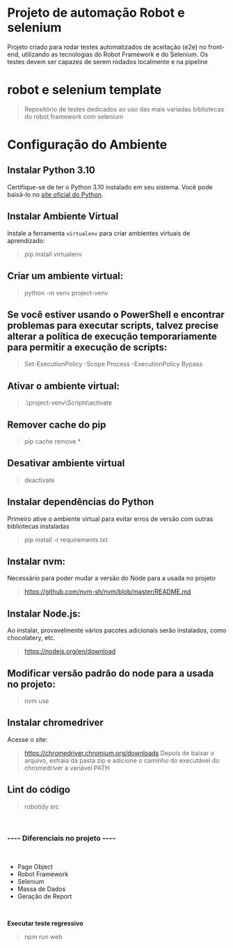 # Projeto de automação Robot e selenium
Projeto criado para rodar testes automatizados de aceitação (e2e) no front-end, utilizando as tecnologias do Robot Framework e do Selenium. Os testes devem ser capazes de serem rodados localmente e na pipeline


# robot e selenium template
> Repositório de testes dedicados ao uso das mais variadas bibliotecas do robot framework com selenium

# Configuração do Ambiente

## Instalar Python 3.10

Certifique-se de ter o Python 3.10 instalado em seu sistema. Você pode baixá-lo no [site oficial do Python](https://www.python.org/).

## Instalar Ambiente Virtual

Instale a ferramenta `virtualenv` para criar ambientes virtuais de aprendizado:

> pip install virtualenv

## Criar um ambiente virtual:
> python -m venv project-venv

## Se você estiver usando o PowerShell e encontrar problemas para executar scripts, talvez precise alterar a política de execução temporariamente para permitir a execução de scripts:
> Set-ExecutionPolicy -Scope Process -ExecutionPolicy Bypass

## Ativar o ambiente virtual:
> .\project-venv\Scripts\activate

## Remover cache do pip
> pip cache remove *

## Desativar ambiente virtual
> deactivate

## Instalar dependências do Python
Primeiro ative o ambiente virtual para evitar erros de versão com outras bibliotecas instaladas
> pip install -r requirements.txt

## Instalar nvm:
Necessário para poder mudar a versão do Node para a usada no projeto
> https://github.com/nvm-sh/nvm/blob/master/README.md

## Instalar Node.js:
Ao instalar, provavelmente vários pacotes adicionais serão instalados, como chocolatery, etc.
> https://nodejs.org/en/download

## Modificar versão padrão do node para a usada no projeto:
> nvm use

## Instalar chromedriver
Acesse o site:
> https://chromedriver.chromium.org/downloads
Depois de baixar o arquivo, extraia da pasta zip e adicione o caminho do executável do chromedriver a variável PATH

## Lint do código
> robotidy src

<br/>

### ---- Diferenciais no projeto ----
<br/>

- Page Object
- Robot Framework
- Selenium
- Massa de Dados
- Geração de Report

<br/>

**Executar teste regressivo**
> npm run web
